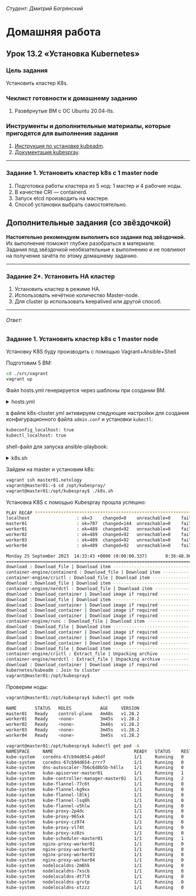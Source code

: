 *Студент: Дмитрий Багрянский*

# Домашняя работа

## Урок 13.2 «Установка Kubernetes»

### Цель задания

Установить кластер K8s.

### Чеклист готовности к домашнему заданию

1. Развёрнутые ВМ с ОС Ubuntu 20.04-lts.


### Инструменты и дополнительные материалы, которые пригодятся для выполнения задания

1. [Инструкция по установке kubeadm](https://kubernetes.io/docs/setup/production-environment/tools/kubeadm/create-cluster-kubeadm/).
2. [Документация kubespray](https://kubespray.io/).

-----

### Задание 1. Установить кластер k8s с 1 master node

1. Подготовка работы кластера из 5 нод: 1 мастер и 4 рабочие ноды.
2. В качестве CRI — containerd.
3. Запуск etcd производить на мастере.
4. Способ установки выбрать самостоятельно.

## Дополнительные задания (со звёздочкой)

**Настоятельно рекомендуем выполнять все задания под звёздочкой.** Их выполнение поможет глубже разобраться в материале.   
Задания под звёздочкой необязательные к выполнению и не повлияют на получение зачёта по этому домашнему заданию. 

------
### Задание 2*. Установить HA кластер

1. Установить кластер в режиме HA.
2. Использовать нечётное количество Master-node.
3. Для cluster ip использовать keepalived или другой способ.

----
###### Ответ:

### Задание 1. Установить кластер k8s с 1 master node

Установку K8S буду производить с помощью Vagrant+Ansible+Shell



Подготовим 5 ВМ:

```bash
cd ./src/vagrant
vagrant up
```

Файл hosts.yml генерируется через шаблоны при создании ВМ.

<details> 
<summary>hosts.yml</summary>
<pre><code>
all:
  hosts:
    master01:
      ansible_host: {{ hostvars[groups['k8s-master'][0]].ip }}
      ip: {{ hostvars[groups['k8s-master'][0]].ip }}
      access_ip: {{ hostvars[groups['k8s-master'][0]].ip }}
      ssh_key_info:
        ssh_public_key: "~/.ssh/id_rsa.pub"
    worker01:
      ansible_host: {{ hostvars[groups['k8s-worker'][0]].ip }}
      ip: {{ hostvars[groups['k8s-worker'][0]].ip }}
      access_ip: {{ hostvars[groups['k8s-worker'][0]].ip }}
      ssh_key_info:
        ssh_public_key: "~/.ssh/id_rsa.pub"
    worker02:
      ansible_host: {{ hostvars[groups['k8s-worker'][1]].ip }}
      ip: {{ hostvars[groups['k8s-worker'][1]].ip }}
      access_ip: {{ hostvars[groups['k8s-worker'][1]].ip }}
      ssh_key_info:
        ssh_public_key: "~/.ssh/id_rsa.pub"
    worker03:
      ansible_host: {{ hostvars[groups['k8s-worker'][2]].ip }}
      ip: {{ hostvars[groups['k8s-worker'][2]].ip }}
      access_ip: {{ hostvars[groups['k8s-worker'][2]].ip }}
      ssh_key_info:
        ssh_public_key: "~/.ssh/id_rsa.pub"
    worker04:
      ansible_host: {{ hostvars[groups['k8s-worker'][3]].ip }}
      ip: {{ hostvars[groups['k8s-worker'][3]].ip }}
      access_ip: {{ hostvars[groups['k8s-worker'][3]].ip }}
      ssh_key_info:
        ssh_public_key: "~/.ssh/id_rsa.pub"
  vars:
    ansible_connection: ssh
    ansible_user: vagrant
    ansible_ssh_pass: vagrant
  children:
    kube_control_plane:
      hosts:
        master01:
    kube_node:
      hosts:
        worker01:
        worker02:
        worker03:
        worker04:
    etcd:
      hosts:
        master01:
    k8s_cluster:
      children:
        kube_control_plane:
        kube_node:
    calico_rr:
      hosts: {}
</code></pre>
</details>

в файле k8s-cluster.yml активируем следующие настройки для создания конфигурационного файла `admin.conf` и установки `kubectl`:

```bash
kubeconfig_localhost: true
kubectl_localhost: true
```

shell-файл для запуска ansible-playbook:
<details> 
<summary>k8s.sh</summary>
<pre><code>
sudo ansible-playbook -i inventory/cluster/hosts.yml -b --diff cluster.yml

mkdir -p ~/.kube
sudo cp inventory/cluster/artifacts/admin.conf ~/.kube/config
sudo cp inventory/cluster/artifacts/kubectl /usr/local/bin/kubectl

sudo chown vagrant:vagrant ~/.kube/config
</code></pre>
</details>

Зайдем на master и установим k8s:
```bash
vagrant ssh master01.netology
vagrant@master01:~$ cd /opt/kubespray/
vagrant@master01:/opt/kubespray$ ./k8s.sh
```

Установка K8S с помощью Kubespray прошла успешно:

```bash
PLAY RECAP ***************************************************************************************************************************************************************************************************
localhost                  : ok=3    changed=0    unreachable=0    failed=0    skipped=0    rescued=0    ignored=0   
master01                   : ok=707  changed=144  unreachable=0    failed=0    skipped=1217 rescued=0    ignored=4   
worker01                   : ok=489  changed=92   unreachable=0    failed=0    skipped=721  rescued=0    ignored=0   
worker02                   : ok=489  changed=92   unreachable=0    failed=0    skipped=720  rescued=0    ignored=0   
worker03                   : ok=489  changed=92   unreachable=0    failed=0    skipped=720  rescued=0    ignored=0   
worker04                   : ok=489  changed=92   unreachable=0    failed=0    skipped=720  rescued=0    ignored=0   

Monday 25 September 2023  14:33:43 +0000 (0:00:00.337)       0:38:48.906 ****** 
=============================================================================== 
download : Download_file | Download item ------------------------------------------------------------------------------------------------------------------------------------------------------------ 177.82s
container-engine/containerd : Download_file | Download item ----------------------------------------------------------------------------------------------------------------------------------------- 155.14s
container-engine/crictl : Download_file | Download item --------------------------------------------------------------------------------------------------------------------------------------------- 120.10s
download : Download_file | Download item ------------------------------------------------------------------------------------------------------------------------------------------------------------ 105.71s
container-engine/nerdctl : Download_file | Download item --------------------------------------------------------------------------------------------------------------------------------------------- 99.27s
download : Download_container | Download image if required ------------------------------------------------------------------------------------------------------------------------------------------- 84.99s
download : Download_file | Download item ------------------------------------------------------------------------------------------------------------------------------------------------------------- 84.54s
download : Download_container | Download image if required ------------------------------------------------------------------------------------------------------------------------------------------- 77.87s
download : Download_container | Download image if required ------------------------------------------------------------------------------------------------------------------------------------------- 58.98s
download : Download_container | Download image if required ------------------------------------------------------------------------------------------------------------------------------------------- 57.15s
container-engine/runc : Download_file | Download item ------------------------------------------------------------------------------------------------------------------------------------------------ 53.27s
download : Download_file | Download item ------------------------------------------------------------------------------------------------------------------------------------------------------------- 46.50s
download : Download_container | Download image if required ------------------------------------------------------------------------------------------------------------------------------------------- 45.58s
download : Download_container | Download image if required ------------------------------------------------------------------------------------------------------------------------------------------- 38.96s
download : Download_container | Download image if required ------------------------------------------------------------------------------------------------------------------------------------------- 36.87s
download : Download_file | Download item ------------------------------------------------------------------------------------------------------------------------------------------------------------- 32.18s
container-engine/crictl : Extract_file | Unpacking archive ------------------------------------------------------------------------------------------------------------------------------------------- 23.95s
container-engine/nerdctl : Extract_file | Unpacking archive ------------------------------------------------------------------------------------------------------------------------------------------ 23.88s
download : Download_container | Download image if required ------------------------------------------------------------------------------------------------------------------------------------------- 23.83s
kubernetes/kubeadm : Join to cluster ----------------------------------------------------------------------------------------------------------------------------------------------------------------- 20.55s
vagrant@master01:/opt/kubespray$ 
```

Проверим ноды:

```bash
vagrant@master01:/opt/kubespray$ kubectl get node

NAME       STATUS   ROLES           AGE     VERSION
master01   Ready    control-plane   4m48s   v1.28.2
worker01   Ready    <none>          3m45s   v1.28.2
worker02   Ready    <none>          3m46s   v1.28.2
worker03   Ready    <none>          3m45s   v1.28.2
worker04   Ready    <none>          3m45s   v1.28.2

vagrant@master01:/opt/kubespray$ kubectl get pod -A
NAMESPACE     NAME                               READY   STATUS    RESTARTS   AGE
kube-system   coredns-67cb94d654-p46df           1/1     Running   0          3m15s
kube-system   coredns-67cb94d654-zrrr7           1/1     Running   0          3m20s
kube-system   dns-autoscaler-7b6c6d8b5b-h4llx    1/1     Running   0          3m16s
kube-system   kube-apiserver-master01            1/1     Running   1          5m30s
kube-system   kube-controller-manager-master01   1/1     Running   2          5m30s
kube-system   kube-flannel-77c6t                 1/1     Running   0          3m46s
kube-system   kube-flannel-kg9xx                 1/1     Running   0          3m46s
kube-system   kube-flannel-l8lkj                 1/1     Running   0          3m46s
kube-system   kube-flannel-lsq8h                 1/1     Running   0          3m46s
kube-system   kube-flannel-v5hlw                 1/1     Running   0          3m46s
kube-system   kube-proxy-2p4dc                   1/1     Running   0          4m26s
kube-system   kube-proxy-965xk                   1/1     Running   0          4m26s
kube-system   kube-proxy-cz974                   1/1     Running   0          4m26s
kube-system   kube-proxy-vl74t                   1/1     Running   0          4m26s
kube-system   kube-proxy-xz8zs                   1/1     Running   0          4m26s
kube-system   kube-scheduler-master01            1/1     Running   1          5m30s
kube-system   nginx-proxy-worker01               1/1     Running   0          4m30s
kube-system   nginx-proxy-worker02               1/1     Running   0          4m30s
kube-system   nginx-proxy-worker03               1/1     Running   0          4m30s
kube-system   nginx-proxy-worker04               1/1     Running   0          4m29s
kube-system   nodelocaldns-2m6hk                 1/1     Running   0          3m15s
kube-system   nodelocaldns-7xscb                 1/1     Running   0          3m15s
kube-system   nodelocaldns-dt7l9                 1/1     Running   0          3m15s
kube-system   nodelocaldns-grvtp                 1/1     Running   0          3m15s
kube-system   nodelocaldns-xtzzz                 1/1     Running   0          3m15s
```